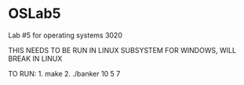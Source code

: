 # OSLab5
Lab #5 for operating systems 3020

THIS NEEDS TO BE RUN IN LINUX SUBSYSTEM FOR WINDOWS, WILL BREAK IN LINUX

TO RUN:
	1. make
	2. ./banker 10 5 7
